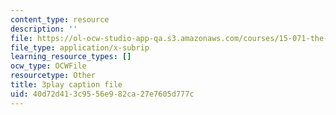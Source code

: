 ```yaml
---
content_type: resource
description: ''
file: https://ol-ocw-studio-app-qa.s3.amazonaws.com/courses/15-071-the-analytics-edge-spring-2017/40d72d413c9556e982ca27e7605d777c_sJalJ1A9NDg.vtt
file_type: application/x-subrip
learning_resource_types: []
ocw_type: OCWFile
resourcetype: Other
title: 3play caption file
uid: 40d72d41-3c95-56e9-82ca-27e7605d777c
---
```

